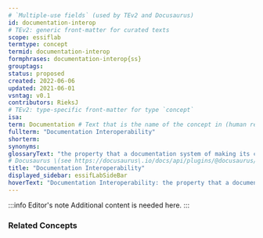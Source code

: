 ```yaml
---
# `Multiple-use fields` (used by TEv2 and Docusaurus)
id: documentation-interop
# TEv2: generic front-matter for curated texts
scope: essiflab
termtype: concept
termid: documentation-interop
formphrases: documentation-interop{ss}
grouptags:
status: proposed
created: 2022-06-06
updated: 2021-06-01
vsntag: v0.1
contributors: RieksJ
# TEv2: type-specific front-matter for type `concept`
isa:
term: Documentation # Text that is the name of the concept in (human readable) texts.
fullterm: "Documentation Interoperability"
shorterm:
synonyms:
glossaryText: "the property that a documentation system of making its content comprehensible for a variety of people that come from different backgrounds."
# Docusaurus \(see https://docusaurus\.io/docs/api/plugins/@docusaurus/plugin-content-docs#markdown-front-matter\):
title: "Documentation Interoperability"
displayed_sidebar: essifLabSideBar
hoverText: "Documentation Interoperability: the property that a documentation system of making its content comprehensible for a variety of people that come from different backgrounds."
---
```


:::info Editor's note
Additional content is needed here.
:::

### Related Concepts
